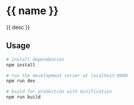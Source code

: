# {{ name }}

{{ desc }}

## Usage

``` bash
# install dependencies
npm install

# run the development server at localhost:8080
npm run dev

# build for production with minification
npm run build
```